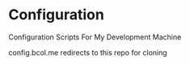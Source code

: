 # Configuration
Configuration Scripts For My Development Machine

config.bcol.me redirects to this repo for cloning
